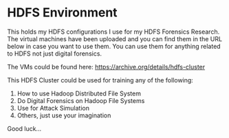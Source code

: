 # HDFS Environment

This holds my HDFS configurations I use for my HDFS Forensics Research. The virtual machines have been uploaded and you can find them in the URL below in case you want to use them. You can use them for anything related to HDFS not just digital forensics.

The VMs could be found here:
https://archive.org/details/hdfs-cluster

This HDFS Cluster could be used for training any of the following:
1. How to use Hadoop Distributed File System
2. Do Digital Forensics on Hadoop File Systems
3. Use for Attack Simulation
4. Others, just use your imagination

Good luck...
